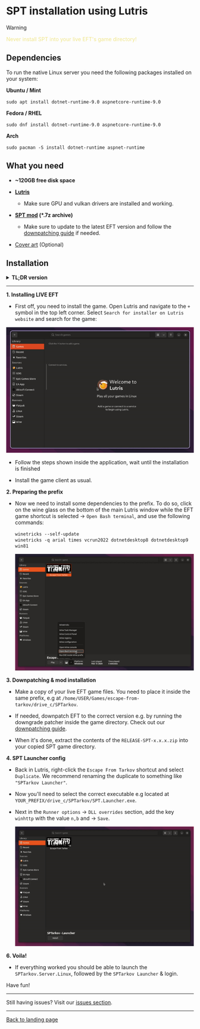 # SPT installation using Lutris

> [!WARNING]
> <span style="color:khaki">Never install SPT into your live EFT's game directory!</span>

## Dependencies

To run the native Linux server you need the following packages installed on your system:

**Ubuntu / Mint**
```
sudo apt install dotnet-runtime-9.0 aspnetcore-runtime-9.0
```

**Fedora / RHEL**
```
sudo dnf install dotnet-runtime-9.0 aspnetcore-runtime-9.0
```

**Arch**
```
sudo pacman -S install dotnet-runtime aspnet-runtime
```

## What you need

- **~120GB free disk space**

- **[Lutris](https://lutris.net/downloads)**
    - Make sure GPU and vulkan drivers are installed and working.

- **[SPT mod](https://hub.sp-tarkov.com/files/file/16-spt-aki/) (*.7z archive)**
    - Make sure to update to the latest EFT version and follow the [downpatching guide](../downpatching.md) if needed.
- [Cover art](../../docs/lutris/cover_art.md) (Optional)

## Installation

<details>

**<summary>TL;DR version</summary>** 

1. Install EFT in `Lutris` using the installer script
2. Install game in `BSG Launcher`
3. Run `winetricks --self-update` via Lutris bash console
4. Run `winetricks -q arial times vcrun2022 dotnetdesktop8 dotnetdesktop9` via Lutris bash console
5. Copy `EFT game files` somewhere else inside the prefix and `downpatch` if needed
6. Unpack the `RELEASE-SPT-x.x.x.zip` archive into the `copied directory`
7. Duplicate config, new profile `SPTarkov Launcher`
8. Change executable to `SPT.Launcher.exe` in `Configure` → `Game Settings`
9. In `Runner options`, add `winhttp=n,b` in the `DLL overrides` section
13. Run `SPTarkov.Server.Linux`, then `SPTarkov Launcher`

</details>

***

**1. Installing LIVE EFT**

- First off, you need to install the game. Open Lutris and navigate to the `+` symbol in the top left corner. Select `Search for installer on Lutris website` and search for the game:

<img src="../../media/lutris/tarkov.gif" width="580">

- Follow the steps shown inside the application, wait until the installation is finished

- Install the game client as usual.


**2. Preparing the prefix**

- Now we need to install some dependencies to the prefix. To do so, click on the wine glass on the bottom of the main Lutris window while the EFT game shortcut is selected → `Open Bash terminal`, and use the following commands:

      winetricks --self-update
      winetricks -q arial times vcrun2022 dotnetdesktop8 dotnetdesktop9 win81

    <img src="../../media/lutris/terminal.jpg" width="580">

**3. Downpatching & mod installation**

- Make a copy of your live EFT game files. You need to place it inside the same prefix, e.g at `/home/USER/Games/escape-from-tarkov/drive_c/SPTarkov`.

- If needed, downpatch EFT to the correct version e.g. by running the downgrade patcher inside the game directory. Check out our [downpatching guide](../downpatching.md).

- When it's done, extract the contents of the `RELEASE-SPT-x.x.x.zip` into your copied SPT game directory.


**4. SPT Launcher config**

- Back in Lutris, right-click the `Escape From Tarkov` shortcut and select `Duplicate`. We recommend renaming the duplicate to something like `"SPTarkov Launcher"`.
  
- Now you'll need to select the correct executable e.g located at `YOUR_PREFIX/drive_c/SPTarkov/SPT.Launcher.exe`.

- Next in the `Runner options` → `DLL overrides` section, add the key `winhttp` with the value `n,b` and → `Save`.

    <img src="../../media/lutris/config.gif" width="580">


**6. Voila!**

- If everything worked you should be able to launch the `SPTarkov.Server.Linux`, followed by the `SPTarkov Launcher` & login.

Have fun!

***
Still having issues? Visit our [issues section](../../docs/issues.md).
***
[Back to landing page](../../README.md)


